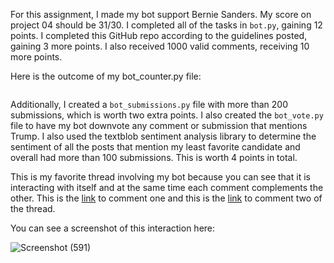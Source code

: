 For this assignment, I made my bot support Bernie Sanders. My score on project 04 should be 31/30. I completed all of the tasks in `bot.py`, gaining 12 points. I completed this GitHub repo according to the guidelines posted, gaining 3 more points. I also received 1000 valid comments, receiving 10 more points. 

Here is the outcome of my bot_counter.py file:

 ```
```

Additionally, I created a `bot_submissions.py` file with more than 200 submissions, which is worth two extra points. I also created the `bot_vote.py` file to have my bot downvote any comment or submission that mentions Trump. I also used the textblob sentiment analysis library to determine the sentiment of all the posts that mention my least favorite candidate and overall had more than 100 submissions. This is worth 4 points in total.

This is my favorite thread involving my bot because you can see that it is interacting with itself and at the same time each comment complements the other. This is the [link](https://www.reddit.com/r/cs40_2022fall/comments/ywdc19/comment/ixe21jg/?utm_source=share&utm_medium=web2x&context=3) to comment one and this is the [link](https://www.reddit.com/r/cs40_2022fall/comments/ywdc19/comment/ixc10lx/?utm_source=share&utm_medium=web2x&context=3) to comment two of the thread.

You can see a screenshot of this interaction here:
 
![Screenshot (591)](https://user-images.githubusercontent.com/112522590/204194070-85e86c78-ace3-45c2-b462-78c48ab7dee5.png)


